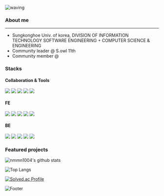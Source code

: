 ![waving](https://capsule-render.vercel.app/api?type=waving&height=200&text=nmmn&fontAlign=70&fontAlignY=40&color=gradient)

### About me
-------------
- Sungkonghoe Univ. of korea, DIVISION OF INFORMATION TECHNOLOGY SOFTWARE ENGINEERING + COMPUTER SCIENCE & ENGINEERING
- Community leader @ S.owl 11th
- Community member @ 

### Stacks
#### Collaboration & Tools
<img src="https://img.shields.io/badge/git-F05032?style=for-the-badge&logo=git&logoColor=white"> <img src="https://img.shields.io/badge/github-181717?style=for-the-badge&logo=github&logoColor=white"> <img src="https://img.shields.io/badge/discord-5865F2?style=for-the-badge&logo=discord&logoColor=white"> <img src="https://img.shields.io/badge/figma-F24E1E?style=for-the-badge&logo=figma&logoColor=white"> <img src="https://img.shields.io/badge/amazonaws-232F3E?style=for-the-badge&logo=amazonaws&logoColor=white">
#### FE
<img src="https://img.shields.io/badge/html5-E34F26?style=for-the-badge&logo=html5&logoColor=white"> <img src="https://img.shields.io/badge/css-1572B6?style=for-the-badge&logo=css&logoColor=white"> <img src="https://img.shields.io/badge/javascript-F7DF1E?style=for-the-badge&logo=javascript&logoColor=black"> <img src="https://img.shields.io/badge/typescript-3178C6?style=for-the-badge&logo=typescript&logoColor=black"> <img src="https://img.shields.io/badge/react-61DAFB?style=for-the-badge&logo=react&logoColor=black">
#### BE
<img src="https://img.shields.io/badge/java-007396?style=for-the-badge&logo=java&logoColor=white"> <img src="https://img.shields.io/badge/node.js-339933?style=for-the-badge&logo=Node.js&logoColor=white"> <img src="https://img.shields.io/badge/springboot-6DB33F?style=for-the-badge&logo=springboot&logoColor=white"> <img src="https://img.shields.io/badge/node.js-339933?style=for-the-badge&logo=Node.js&logoColor=white"> <img src="https://img.shields.io/badge/express-000000?style=for-the-badge&logo=express&logoColor=white">

### Featured projects

![nmmn1004's github stats](https://github-readme-stats.vercel.app/api?username=nmmn1004&show_icons=true&theme=tokyonight)

![Top Langs](https://github-readme-stats.vercel.app/api/top-langs/?username=nmmn1004&show_icons=true&theme=tokyonight)

[![Solved.ac Profile](http://mazassumnida.wtf/api/v2/generate_badge?boj=nmmn100)](https://solved.ac/nmmn100/)

![Footer](https://capsule-render.vercel.app/api?type=waving&color=gradient&height=200&section=footer)

